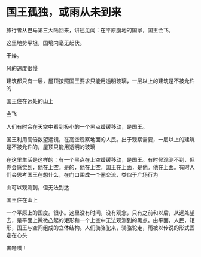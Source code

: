 # 国王孤独，或雨从未到来

旅行者从巴马第三大陆回来，讲述见闻：在平原腹地的国家，国王会飞。

这里地势平坦，国境内毫无起伏。

干燥。

风的速度很慢

建筑都只有一层，屋顶按照国王要求只能用透明玻璃，一层以上的建筑是不被允许的

国王住在远处的山上

会飞

人们有时会在天空中看到极小的一个黑点缓缓移动，是国王。

国王利用高倍数望远镜，在高空观察地面的人民。出于观察需要，一层以上的建筑是不被允许的，屋顶只能用透明的玻璃

在这里生活是这样的：有一个黑点在上空缓缓移动，是国王。有时候观测不到，但你会感觉到，他在上空。是的，他在上空，国王在上面，是他。他在上面。有时人们会思考国王在想什么，在门口围成一个圈交流，类似于广场行为

山可以观测到，但无法到达

国王住在山上

一个平原上的国度。很小。这里没有时间，没有观念，只有之前和以后，从远处望去，是平面上微微凸起的矩形和一个上空中无法观测到的黑点。由平面，人民，矩形，国王与空间组成的立体结构。人们骑骆驼来，骑骆驼走，雨被以传说的形式固定在心头

害噜噗！
